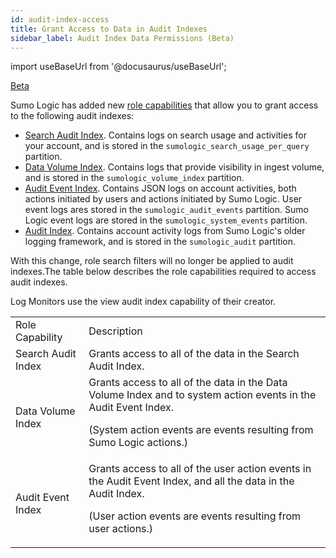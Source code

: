 ```yaml
---
id: audit-index-access
title: Grant Access to Data in Audit Indexes
sidebar_label: Audit Index Data Permissions (Beta)
---
```


import useBaseUrl from '@docusaurus/useBaseUrl';

<p> <a href="/docs/beta"><span className="beta">Beta</span></a> </p>

Sumo Logic has added new [role capabilities](https://help.sumologic.com/Manage/Users-and-Roles/Manage-Roles/05-Role-Capabilities) that allow you to grant access to the following audit indexes:

* [Search Audit Index](https://help.sumologic.com/Manage/Security/Search_Audit_Index). Contains logs on search usage and activities for your account, and is stored in the `sumologic_search_usage_per_query` partition.
* [Data Volume Index](https://help.sumologic.com/Manage/Ingestion-and-Volume/Data_Volume_Index). Contains logs that provide visibility in ingest volume, and is stored in the  `sumologic_volume_index` partition.
* [Audit Event Index](https://help.sumologic.com/Manage/Security/Audit_Event_Index). Contains JSON logs on account activities, both actions initiated by users and actions  initiated by Sumo Logic. User event logs ares stored in the `sumologic_audit_events` partition. Sumo Logic event logs are stored in the `sumologic_system_events` partition.
* [Audit Index](https://help.sumologic.com/Manage/Security/Audit-Index). Contains account activity logs from Sumo Logic's older logging framework, and is stored in the `sumologic_audit` partition.

With this change, role search filters will no longer be applied to audit indexes.The table below describes the role capabilities required to access audit indexes.

Log Monitors use the view audit index capability of their creator.

<table>
  <tr>
   <td>
    Role Capability
   </td>
   <td>
    Description
   </td>
  </tr>
  <tr>
   <td>
    Search Audit Index
   </td>
   <td>Grants access to all of the data in the Search Audit Index.
   </td>
  </tr>
  <tr>
   <td>Data Volume Index
   </td>
   <td>Grants access to all of the data in the Data Volume Index and to system action events in the Audit Event Index.
<p>(System action events are events resulting from Sumo Logic actions.)</p>
   </td>
  </tr>
  <tr>
   <td>Audit Event Index
   </td>
   <td>Grants access to all of the user action events in the Audit Event Index, and all the data in the Audit Index.
<p>(User action events are events resulting from user actions.)</p>
   </td>
  </tr>
</table>
